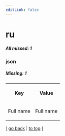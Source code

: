 ```yaml
---
editLink: false
---
```


# ru

##### All missed: 1


### json

##### Missing: 1

<table width="100%">
<tr><th width="50%">

Key

</th><th width="50%">

Value

</th></tr>
<tr><td width="50%">

Full name

</td><td width="50%">

Full name

</td></tr>
</table>

[ [go back](../status.md) | [to top](#) ]


